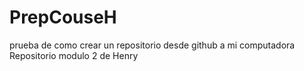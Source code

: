 # PrepCouseH
prueba de como crear un repositorio desde github a mi computadora 
Repositorio modulo 2 de Henry
